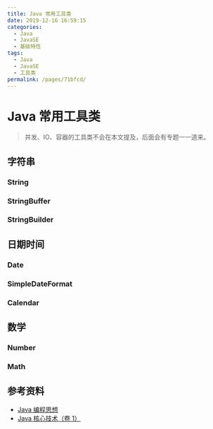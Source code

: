 ```yaml
---
title: Java 常用工具类
date: 2019-12-16 16:59:15
categories:
  - Java
  - JavaSE
  - 基础特性
tags:
  - Java
  - JavaSE
  - 工具类
permalink: /pages/71bfcd/
---
```


# Java 常用工具类

> 并发、IO、容器的工具类不会在本文提及，后面会有专题一一道来。

## 字符串

### String

### StringBuffer

### StringBuilder

## 日期时间

### Date

### SimpleDateFormat

### Calendar

## 数学

### Number

### Math

## 参考资料

- [Java 编程思想](https://book.douban.com/subject/2130190/)
- [Java 核心技术（卷 1）](https://book.douban.com/subject/3146174/)
